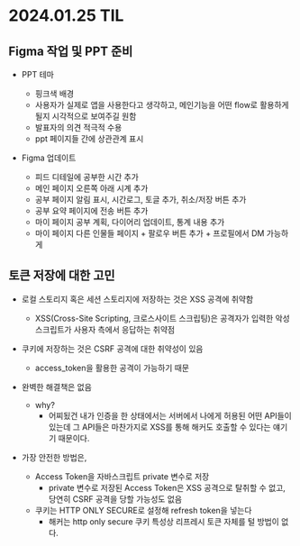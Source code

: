 # 2024.01.25 TIL

## Figma 작업 및 PPT 준비
- PPT 테마
    - 핑크색 배경
    - 사용자가 실제로 앱을 사용한다고 생각하고, 메인기능을 어떤 flow로 활용하게 될지 시각적으로 보여주길 원함
    - 발표자의 의견 적극적 수용
    - ppt 페이지들 간에 상관관계 표시

- Figma 업데이트
    - 피드 디테일에 공부한 시간 추가
    - 메인 페이지 오른쪽 아래 시계 추가
    - 공부 페이지 알림 표시, 시간로그, 토글 추가, 취소/저장 버튼 추가
    - 공부 요약 페이지에 전송 버튼 추가
    - 마이 페이지 공부 계획, 다이어리 업데이트, 통계 내용 추가
    - 마이 페이지 다른 인물들 페이지 + 팔로우 버튼 추가 + 프로필에서 DM 가능하게

## 토큰 저장에 대한 고민
- 로컬 스토리지 혹은 세션 스토리지에 저장하는 것은 XSS 공격에 취약함
    -  XSS(Cross-Site Scripting, 크로스사이트 스크립팅)은 공격자가 입력한 악성스크립트가 사용자 측에서 응답하는 취약점

- 쿠키에 저장하는 것은 CSRF 공격에 대한 취약성이 있음
    - access_token을 활용한 공격이 가능하기 때문

- 완벽한 해결책은 없음
    - why?
        - 어찌됬건 내가 인증을 한 상태에서는 서버에서 나에게 허용된 어떤 API들이 있는데 그 API들은 마찬가지로 XSS를 통해 해커도 호출할 수 있다는 얘기기 때문이다.

- 가장 안전한 방법은, 
    - Access Token을 자바스크립트 private 변수로 저장
        - private 변수로 저장된 Access Token은 XSS 공격으로 탈취할 수 없고, 당연히 CSRF 공격을 당할 가능성도 없음
    - 쿠키는 HTTP ONLY SECURE로 설정해 refresh token을 넣는다
        - 해커는 http only secure 쿠키 특성상 리프레시 토큰 자체를 털 방법이 없다.